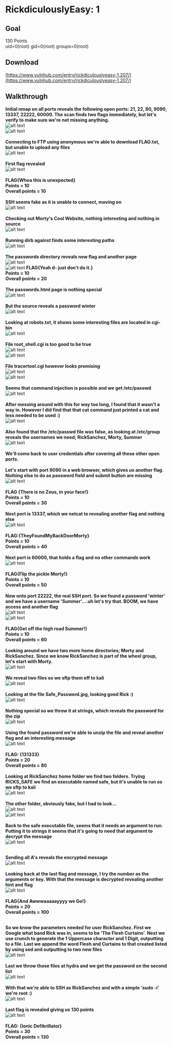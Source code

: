 # RickdiculouslyEasy: 1

## Goal 
130 Points<br>
uid=0(root) gid=0(root) groups=0(root)

## Download 
[https://www.vulnhub.com/entry/rickdiculouslyeasy-1,207/](https://www.vulnhub.com/entry/rickdiculouslyeasy-1,207/)

## Walkthrough 
**Initial nmap on all ports reveals the following open ports: 21, 22, 80, 9090, 13337, 22222, 60000.  The scan finds two flags immediately, but let's verify to make sure we're not missing anything.**
<br>![alt text](imgs/rick_nmap1-000.png)
<br>![alt text](imgs/rick_nmap2-000.png)
<br><br>
**Connecting to FTP using anonymous we're able to download FLAG.txt, but unable to upload any files**
<br>![alt text](imgs/rick_ftp-001.png)
<br><br>
**First flag revealed**
<br>![alt text](imgs/rick_flag1-002.png)
<br><br>
**FLAG{Whoa this is unexpected}**<br>
**Points = 10**<br>
**Overall points = 10**<br><br>
**SSH seems fake as it is unable to connect, moving on**
<br>![alt text](imgs/rick_ssh-003.png)
<br><br>
**Checking out Morty's Cool Website, nothing interesting and nothing in source**
<br>![alt text](imgs/rick_web-004.png)
<br><br>
**Running dirb against finds some interesting paths**
<br>![alt text](imgs/rick_dirb-005.png)
<br><br>
**The passwords directory reveals new flag and another page**
<br>![alt text](imgs/rick_web-006.png)
<br>![alt text](imgs/rick_flag2-007.png)
**FLAG{Yeah d- just don't do it.}**<br>
**Points = 10**<br>
**Overall points = 20**<br><br>
**The passwords.html page is nothing special**
<br>![alt text](imgs/rick_web-008.png)
<br><br>
**But the source reveals a password winter**
<br>![alt text](imgs/rick_web-009.png)
<br><br>
**Looking at robots.txt, it shows some interesting files are located in cgi-bin**
<br>![alt text](imgs/rick_web-010.png)
<br><br>
**File root_shell.cgi is too good to be true**
<br>![alt text](imgs/rick_web-011.png)
<br>![alt text](imgs/rick_web-012.png)
<br><br>
**File tracertool.cgi however looks promising** 
<br>![alt text](imgs/rick_tracer-013.png)
<br>![alt text](imgs/rick_tracer2-014.png)
<br><br>
**Seems that command injection is possible and we get /etc/passwd**
<br>![alt text](imgs/rick_cmdinj-015.png)
<br><br>
**After messing around with this for way too long, I found that it wasn't a way in. However I did find that that cat command just printed a cat and less needed to be used :)**
<br>![alt text](imgs/rick_web-016.png)
<br><br>
**Also found that the /etc/passwd file was false, as looking at /etc/group reveals the usernames we need; RickSanchez, Morty, Summer**
<br>![alt text](imgs/rick_webgroup-017.png)
<br><br>
**We'll come back to user credentials after covering all these other open ports.**
<br><br>
**Let's start with port 9090 in a web browser, which gives us another flag.  Nothing else to do as password field and submit button are missing**
<br>![alt text](imgs/rick_flag3-018.png)
<br><br>
**FLAG {There is no Zeus, in your face!}**<br>
**Points = 10**<br>
**Overall points = 30**<br><br>
**Next port is 13337, which we netcat to revealing another flag and nothing else**
<br>![alt text](imgs/rick_flag4-019.png)
<br><br>
**FLAG:{TheyFoundMyBackDoorMorty}**<br>
**Points = 10**<br>
**Overall points = 40**<br><br>
**Next port is 60000, that holds a flag and no other commands work**
<br>![alt text](imgs/rick_flag5-020.png)
<br><br>
**FLAG{Flip the pickle Morty!}**<br>
**Points = 10**<br>
**Overall points = 50**<br><br>
**Now onto port 22222, the real SSH port.  So we found a password 'winter' and we have a username 'Summer'....uh let's try that. BOOM, we have access and another flag**
<br>![alt text](imgs/rick_ssh-021.png)
<br>![alt text](imgs/rick_flag6-022.png)
<br><br>
**FLAG{Get off the high road Summer!}**<br>
**Points = 10**<br>
**Overall points = 60**<br><br>
**Looking around we have two more home directories; Morty and RickSanchez. Since we know RickSanchez is part of the wheel group, let's start with Morty.**
<br>![alt text](imgs/rick_home-023.png)
<br><br>
**We reveal two files so we sftp them off to kali**
<br>![alt text](imgs/rick_sftp-024.png)
<br><br>
**Looking at the file Safe_Password.jpg, looking good Rick :)**
<br>![alt text](imgs/rick_pic-025.png)
<br><br>
**Nothing special so we throw it at strings, which reveals the password for the zip**
<br>![alt text](imgs/rick_safepass-026.png)
<br><br>
**Using the found password we're able to unzip the file and reveal another flag and an interesting message**
<br>![alt text](imgs/rick_flag7-027.png)
<br><br>
**FLAG: {131333}**<br>
**Points = 20**<br>
**Overall points = 80**<br><br>
**Looking at RickSanchez home folder we find two folders.  Trying RICKS_SAFE we find an executable named safe, but it's unable to run so we sftp to kali**
<br>![alt text](imgs/rick_safe1-029.png)
<br><br>
**The other folder, obviously fake, but I had to look...**
<br>![alt text](imgs/rick_notflag1-028.png)
<br>![alt text](imgs/rick_notflag-028.png)
<br><br>
**Back to the safe executable file, seems that it needs an argument to run.  Putting it to strings it seems that it's going to need that argument to decrypt the message**
<br>![alt text](imgs/rick_safearg-030.png)
<br><br>

**Sending all A's reveals the encrypted message**
<br>![alt text](imgs/rick_decrypt-031.png)
<br><br>
**Looking back at the last flag and message, I try the number as the arguments or key.  With that the message is decrypted revealing another hint and flag**
<br>![alt text](imgs/rick_flag7-032.png)
<br><br>
**FLAG{And Awwwaaaaayyyy we Go!}**<br>
**Points = 20**<br>
**Overall points = 100**<br><br> 

**So we know the parameters needed for user RickSanchez.  First we Google what band Rick was in, seems to be 'The Flesh Curtains'.  Next we use crunch to generate the 1 Uppercase character and 1 Digit, outputting to a file.  Last we append the word Flesh and Curtains to that created listed by using sed and outputting to two new files**
<br>![alt text](imgs/rick_crunchsed-032.png)
<br><br>
**Last we throw those files at hydra and we get the password on the second list**
<br>![alt text](imgs/rick_hydra-034.png)
<br><br>
**With that we're able to SSH as RickSanchez and with a simple 'sudo -i' we're root :)**
<br>![alt text](imgs/rick_root-035.png)
<br><br>
**Last flag is revealed giving us 130 points**
<br>![alt text](imgs/rick_flag8-036.png)
<br><br>
**FLAG: {Ionic Defibrillator}**<br>
**Points = 30**<br>
**Overall points = 130**
